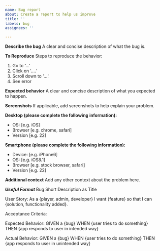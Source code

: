 ```yaml
---
name: Bug report
about: Create a report to help us improve
title: ''
labels: bug
assignees: ''

---
```


**Describe the bug**
A clear and concise description of what the bug is.

**To Reproduce**
Steps to reproduce the behavior:
1. Go to '...'
2. Click on '....'
3. Scroll down to '....'
4. See error

**Expected behavior**
A clear and concise description of what you expected to happen.

**Screenshots**
If applicable, add screenshots to help explain your problem.

**Desktop (please complete the following information):**
 - OS: [e.g. iOS]
 - Browser [e.g. chrome, safari]
 - Version [e.g. 22]

**Smartphone (please complete the following information):**
 - Device: [e.g. iPhone6]
 - OS: [e.g. iOS8.1]
 - Browser [e.g. stock browser, safari]
 - Version [e.g. 22]

**Additional context**
Add any other context about the problem here.

***Useful Format***
Bug Short Description as Title

User Story:
As a {player, admin, developer} I want {feature} so that I can {solution, functionality added}.

Acceptance Criteria:

Expected Behavior:
GIVEN a {bug}
WHEN {user tries to do something}
THEN {app responds to user in intended way}

Actual Behavior:
GIVEN a {bug}
WHEN {user tries to do something}
THEN {app responds to user in unintended way}
